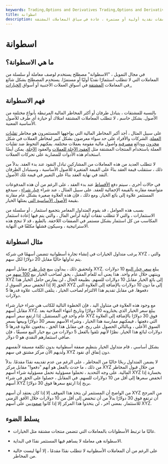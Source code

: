 ```yaml
---
keywords: Trading,Options and Derivatives Trading,Options and Derivatives
title: اسطوانة
description: يشير مصطلح الاسطوانة إلى المعاملات التي لا تتطلب نفقات نقدية أولية أو مستمرة ، عادة في سياق المعاملات المشتقة.
---
```


# اسطوانة
## ما هي الاسطوانة؟

في مجال التمويل ، "الاسطوانة" مصطلح يستخدم لوصف معاملة أو سلسلة من المعاملات التي لا تتطلب استثمارًا نقديًا أوليًا أو مستمرًا. يستخدم المصطلح بشكل شائع في المعاملات [المشتقة](/derivative) في أسواق العملات الأجنبية أو أسواق [الخيارات .](/option)

## فهم الاسطوانة

بالنسبة للمشتقات ، يتبادل طرفان أو أكثر المخاطر المالية المرتبطة بأنواع مختلفة من الأصول. بشكل حاسم ، لا تتطلب المعاملات المشتقة امتلاك أو حيازة أي طرف للأصول الأساسية المعنية.

على سبيل المثال ، أحد أكبر المخاطر المالية التي يواجهها المستثمرون هو مخاطر [تقلبات العملة](/currencyrisk). الشركات والأفراد على حد سواء معرضون بشكل كبير لمخاطر العملات في شكل [مخزون](/inventory) وودائع [مصرفية](/bank-deposits) وأصول مالية مقومة بعملات مختلفة. يمكنهم التحوط ضد تقلبات العملة باستخدام المنتجات المشتقة مثل [العقود الآجلة للعملات](/currencyfuture) والعقود [الآجلة](/forwardcontract). يمكن أيضًا استخدام هذه الأدوات للمضاربة على تحركات العملات.

لا تتطلب العديد من هذه المعاملات من المشاركين تبادل النقود عند بدء العقد. بدلاً من ذلك ، ستتقلب قيمة العقد بناءً على القيمة المتغيرة للأصول الأساسية ، وسيتبادل الطرفان النقد في نهاية العقد بناءً على التغيير في قيمة تلك الأصول.

في حالات أخرى ، سيتم دفع [الأقساط](/premium) عند بدء العقد ، على الرغم من أن هذه المدفوعات متواضعة مقارنة بالقيمة الإجمالية للعقد. على سبيل المثال ، عند شراء [خيار شراء](/calloption) ، سيدفع المستثمر علاوة إلى بائع الخيار. ومع ذلك ، فإن هذه العلاوة صغيرة بشكل عام مقارنة بقيمة [الأصول الأساسية التي](/underlying-asset) يمثلها الخيار.

بسبب هذه العوامل ، قد يقوم المتداول المغامر بتجميع استثمار ، أو سلسلة من الاستثمارات ، والتي لا تتطلب نفقات أولية لرأس المال ، والتي يتم فيها إعادة استثمار المكاسب من كل استثمار بشكل مستمر في الصفقات اللاحقة. بالطبع ، قد لا تنجح هذه الاستراتيجية ، وسيكون فشلها مكلفًا في النهاية.

## مثال اسطوانة

يرغب متداول الخيارات في إنشاء تجارة أسطوانية تتضمن أسهمًا في شركة XYZ ، والتي يتم تداولها حاليًا مقابل 20 دولارًا لكل سهم.

ولتحقيق ذلك ، يبدأون ببيع [خيار طرح](/putoption) مقابل أسهم XYZ. يبلغ [سعر خيار البيع](/strikeprice) 10 دولارات وينتهي خلال عام واحد. هذا يعني أنه للعام المقبل ، يحق لصاحب الخيار بيع [100 سهم](/contractsize) من XYZ إلى بائع الخيار مقابل 10 دولارات للسهم. بطبيعة الحال ، لن يمارس حامل الخيار هذا الحق إلا إذا انخفض سعر السوق لـ XYZ إلى ما دون 10 دولارات بالإضافة إلى العلاوة التي دفعوها. في مقابل تقديم هذا الالتزام لصاحب الخيار ، يتلقى الكاتب علاوة قدرها 5 دولارات.

مع وجود هذه العلاوة في متناول اليد ، فإن الخطوة التالية للكاتب هي شراء خيار شراء مقابل أسهم XYZ. يبلغ سعر الخيار الذي يختارونه 30 دولارًا وتاريخ انتهاء الصلاحية بعد عام واحد في المستقبل. إذا ارتفع سعر أسهم XYZ فوق 30 دولارًا بالإضافة إلى العلاوة التي دفعتها ، فيمكنهم ممارسة هذا الخيار ، وشراء الأسهم بسعر 30 دولارًا وبيعها بسعر السوق الأعلى ، وبالتالي الحصول على ربح. في مقابل هذا الحق ، يدفعون علاوة قدرها 5 دولارات لبائع هذا الخيار. نظرًا لأنهم تلقوا بالفعل 5 دولارات من بيع خيار البيع مسبقًا ، فإن صافي استثمارهم النقدي هو 0 دولار.

بشكل أساسي ، قام متداول الخيار بتنظيم صفقة أسطوانية بدون تكلفة مسبقة لأنفسهم ولديهم الآن مركز مشتق في سهم XYZ دون إنفاق أي نقود.

لا يضمن المتداول ربحًا خاليًا من المخاطر ، على الرغم من عدم تقديمه نقدًا مقدمًا. بدلاً من ذلك ، ما حدث بالفعل هو أنهم "دفعوا" مقابل مركز XYZ من خلال قبول المخاطر المالية. على وجه التحديد ، تحملوا مسؤولية تحمل مسؤولية شراء أسهم XYZ بخسارة إذا انخفض سعرها إلى أقل من 10 دولارات للسهم. في المقابل ، حصلوا على الحق في شراء أسهم XYZ بربح إذا ارتفع سعرها فوق 30 دولارًا.

من الواضح أن المستثمر لن يتخذ هذا الموقف إلا إذا كان يعتقد أن أسهم XYZ من المرجح أن ترتفع فوق 30 دولارًا بدلاً من أن تنخفض إلى أقل من 10 دولارات خلال الأفق الزمني للاستثمار. بمعنى آخر ، لن يتخذوا هذا المركز إلا إذا كانوا [صعوديين](/bull) على أسهم XYZ.

## يسلط الضوء

- غالبًا ما ترتبط الأسطوانات بالمعاملات التي تتضمن منتجات مشتقة مثل الخيارات.

- الاسطوانة هي معاملة لا يساهم فيها المستثمر نقدًا في البداية.

- على الرغم من أن المعاملات الأسطوانية لا تتطلب نقدًا مقدمًا ، إلا أنها ليست خالية من المخاطر.

